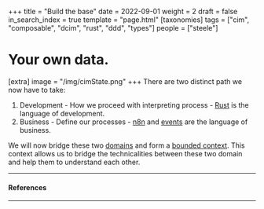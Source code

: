 +++
title = "Build the base"
date = 2022-09-01
weight = 2
draft = false
in_search_index = true
template = "page.html"
[taxonomies]
  tags = ["cim", "composable", "dcim", "rust", "ddd", "types"]
  people = ["steele"]

# Your own data.
[extra]
image = "/img/cimState.png"
+++
There are two distinct path we now have to take:
  1. Development
    - How we proceed with interpreting process
    - [Rust](/library/rust) is the language of development.
  2. Business
    - Define our processes 
    - [n8n](/library/n8n) and [events](/library/events) are the language of business.

We will now bridge these two [domains](/library/domain) and form a [bounded context](/library/bounded-context). This context allows us to bridge the technicalities between these two domain and help them to understand each other.




---

#### References

---